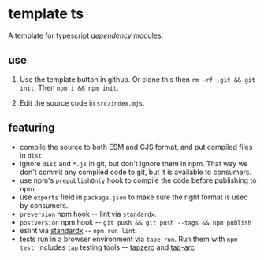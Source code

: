# template ts

A template for typescript *dependency* modules.

## use
1. Use the template button in github. Or clone this then `rm -rf .git && git init`. Then `npm i && npm init`.

2. Edit the source code in `src/index.mjs`.

## featuring

* compile the source to both ESM and CJS format, and put compiled files in `dist`.
* ignore `dist` and `*.js` in git, but don't ignore them in npm. That way we don't commit any compiled code to git, but it is available to consumers.
* use npm's `prepublishOnly` hook to compile the code before publishing to npm.
* use `exports` field in `package.json` to make sure the right format is used by consumers.
* `preversion` npm hook -- lint via `standardx`.
* `postversion` npm hook -- `git push && git push --tags && npm publish`
* eslint via [standardx](https://www.npmjs.com/package/standardx) -- `npm run lint`
* tests run in a browser environment via `tape-run`. Run them with `npm test`. Includes `tap` testing tools -- [tapzero](https://github.com/socketsupply/tapzero) and [tap-arc](https://www.npmjs.com/package/tap-arc)
